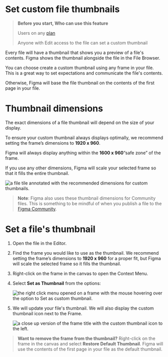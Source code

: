 # Set custom file thumbnails

>**Before you start, Who can use this feature**
>
>Users on any [plan](https://help.figma.com/hc/en-us/articles/360040328273-Choose-a-Figma-Plan)
>
>Anyone with Edit access to the file can set a custom thumbnail

Every file will have a thumbnail that shows you a preview of a file's contents. Figma shows the thumbnail alongside the file in the File Browser.

You can choose create a custom thumbnail using any frame in your file. This is a great way to set expectations and communicate the file's contents.

Otherwise, Figma will base the file thumbnail on the contents of the first page in your file.

# Thumbnail dimensions

The exact dimensions of a file thumbnail will depend on the size of your display.

To ensure your custom thumbnail always displays optimally, we recommend setting the frame’s dimensions to **1920 x 960**.

Figma will always display anything within the **1600 x 960**“safe zone” of the frame.

If you use any other dimensions, Figma will scale your selected frame so that it fills the entire thumbnail.

![a file tile annotated with the recommended dimensions for custom thumbnails.](https://cdn.coiven.com/static/doc/Thumbnail_dimensions.png)

>**Note**: Figma also uses these thumbnail dimensions for Community files. This is something to be mindful of when you publish a file to the [Figma Community](https://help.figma.com/hc/en-us/articles/360040035974).

# Set a file's thumbnail

1.  Open the file in the Editor.
2.  Find the frame you would like to use as the thumbnail. We recommend setting the frame’s dimensions to **1920 x 960** for a proper fit, but Figma will scale the selected frame so it fills the thumbnail.
3.  Right-click on the frame in the canvas to open the Context Menu.
4.  Select **Set as Thumbnail** from the options:
    
    ![the right click menu opened on a frame with the mouse hovering over the option to Set as custom thumbnail.](https://cdn.coiven.com/static/doc/Screen_Shot_2020-04-27_at_11.28.12_AM.png)
    
5.  We will update your file's thumbnail. We will also display the custom thumbnail icon next to the Frame.
    
    ![a close up version of the frame title with the custom thumbnail icon to the left.](https://cdn.coiven.com/static/doc/Screen_Shot_2020-04-27_at_11.30.18_AM.png)
    

>**Want to remove the frame from the thumbnail?** Right-click on the frame in the canvas and select **Restore Default Thumbnail**. Figma will use the contents of the first page in your file as the default thumbnail.